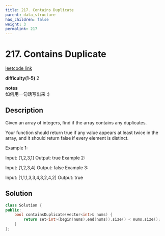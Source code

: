 ```yaml
---
title: 217. Contains Duplicate
parent: data_structure
has_children: false
weight: 3
permalink: 217
---
```

# 217. Contains Duplicate
[leetcode link](https://leetcode.com/problems/contains-duplicate/)

**difficulty(1-5)** 
2

**notes**   
如何用一句话写出来 :) 

## Description
Given an array of integers, find if the array contains any duplicates.

Your function should return true if any value appears at least twice in the array, and it should return false if every element is distinct.

Example 1:

Input: [1,2,3,1]
Output: true
Example 2:

Input: [1,2,3,4]
Output: false
Example 3:

Input: [1,1,1,3,3,4,3,2,4,2]
Output: true

## Solution
```c++
class Solution {
public:
    bool containsDuplicate(vector<int>& nums) {
        return set<int>(begin(nums),end(nums)).size() < nums.size();
    }
};
```


<!-- 
Default label
{: .label }

Blue label
{: .label .label-blue }

Stable
{: .label .label-green }

New release
{: .label .label-purple }

Coming soon
{: .label .label-yellow }

Deprecated
{: .label .label-red } -->
